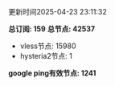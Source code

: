更新时间2025-04-23 23:11:32

**总订阅: 159**
**总节点: 42537**
- vless节点: 15980
- hysteria2节点: 1

**google ping有效节点: 1241**
